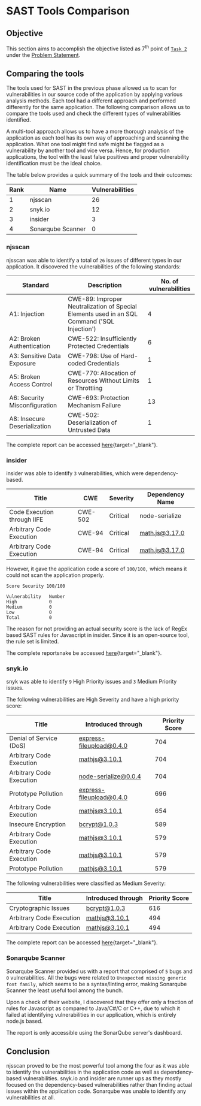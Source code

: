 # SAST Tools Comparison

## Objective

This section aims to accomplish the objective listed as 7<sup>th</sup> point of [`Task 2`](../problem-statement/#task-2) under the [Problem Statement](../problem-statement).

## Comparing the tools

The tools used for SAST in the previous phase allowed us to scan for vulnerabilities in our source code of the application by applying various analysis methods. Each tool had a different approach and performed differently for the same application. The following comparison allows us to compare the tools used and check the different types of vulnerabilities identified.

A multi-tool approach allows us to have a more thorough analysis of the application as each tool has its own way of approaching and scanning the application. What one tool might find safe might be flagged as a vulnerability by another tool and vice versa. Hence, for production applications, the tool with the least false positives and proper vulnerability identification must be the ideal choice.

The table below provides a quick summary of the tools and their outcomes:

|Rank   |Name               |Vulnerabilities|
|---    |---                |---            |
|1      |njsscan            |26             |
|2      |snyk.io            |12             |
|3      |insider            |3              |
|4      |Sonarqube Scanner  |0              |

### njsscan

njsscan was able to identify a total of `26` issues of different types in our application. It discovered the vulnerabilities of the following standards:

|Standard                       |Description                                                                                    |No. of vulnerabilities |
|------------                   |-------------                                                                                  |----------             |
|A1: Injection                  |CWE-89: Improper Neutralization of Special Elements used in an SQL Command ('SQL Injection')   |4                      |
|A2: Broken Authentication      |CWE-522: Insufficiently Protected Credentials                                                  |6                      |
|A3: Sensitive Data Exposure    |CWE-798: Use of Hard-coded Credentials                                                         |1                      |
|A5: Broken Access Control      |CWE-770: Allocation of Resources Without Limits or Throttling                                  |1                      |
|A6: Security Misconfiguration  |CWE-693: Protection Mechanism Failure                                                          |13                     |
|A8: Insecure Deserialization   |CWE-502: Deserialization of Untrusted Data                                                     |1                      |

The complete report can be accessed [here](/reports/nodejsscan-report.json){target="_blank"}.

### insider

insider was able to identify `3` vulnerabilities, which were dependency-based. 

|Title                      |CWE    |Severity   |Dependency Name|
|----                       |----   |----       |----           |
|Code Execution through IIFE|CWE-502|Critical   |node-serialize |
|Arbitrary Code Execution   |CWE-94 |Critical   |math.js@3.17.0 |
|Arbitrary Code Execution   |CWE-94 |Critical   |math.js@3.17.0 |

However, it gave the application code a score of `100/100,` which means it could not scan the application properly.

```
Score Security 100/100

Vulnerability	Number
High		    0 
Medium		    0 
Low		        0 
Total		    0 
``` 

The reason for not providing an actual security score is the lack of RegEx based SAST rules for Javascript in insider. Since it is an open-source tool, the rule set is limited.

The complete reportsnake be accessed [here](/reports/insider-report.json){target="_blank"}.

### snyk.io

snyk was able to identify `9` High Priority issues and `3` Medium Priority issues.

The following vulnerabilities are High Severity and have a high priority score:

|Title                      |Introduced through         |Priority Score |
|---                        |---                        |---            |
|Denial of Service (DoS)    |express-fileupload@0.4.0   |704            |
|Arbitrary Code Execution   |mathjs@3.10.1              |704            |
|Arbitrary Code Execution   |node-serialize@0.0.4       |704            |
|Prototype Pollution        |express-fileupload@0.4.0   |696            |
|Arbitrary Code Execution   |mathjs@3.10.1              |654            |
|Insecure Encryption        |bcrypt@1.0.3               |589            |
|Arbitrary Code Execution   |mathjs@3.10.1              |579            |
|Arbitrary Code Execution   |mathjs@3.10.1              |579            |
|Prototype Pollution        |mathjs@3.10.1              |579            |

The following vulnerabilities were classified as Medium Severity:

|Title                      |Introduced through |Priority Score |
|---                        |---                |---            |
|Cryptographic Issues       |bcrypt@1.0.3       |616            |
|Arbitrary Code Execution   |mathjs@3.10.1      |494            |
|Arbitrary Code Execution   |mathjs@3.10.1      |494            |       

The complete report can be accessed [here](/reports/snyk-report.json){target="_blank"}.

### Sonarqube Scanner

Sonarqube Scanner provided us with a report that comprised of `5` bugs and `0` vulnerabilities. All the bugs were related to `Unexpected missing generic font family`, which seems to be a syntax/linting error, making Sonarqube Scanner the least useful tool among the bunch. 

Upon a check of their website, I discovered that they offer only a fraction of rules for Javascript as compared to Java/C#/C or C++, due to which it failed at identifying vulnerabilities in our application, which is entirely node.js based.

The report is only accessible using the SonarQube server's dashboard.

## Conclusion

njsscan proved to be the most powerful tool among the four as it was able to identify the vulnerabilities in the application code as well as dependency-based vulnerabilities. snyk.io and insider are runner ups as they mostly focused on the dependency-based vulnerabilities rather than finding actual issues within the application code. Sonarqube was unable to identify any vulnerabilities at all.